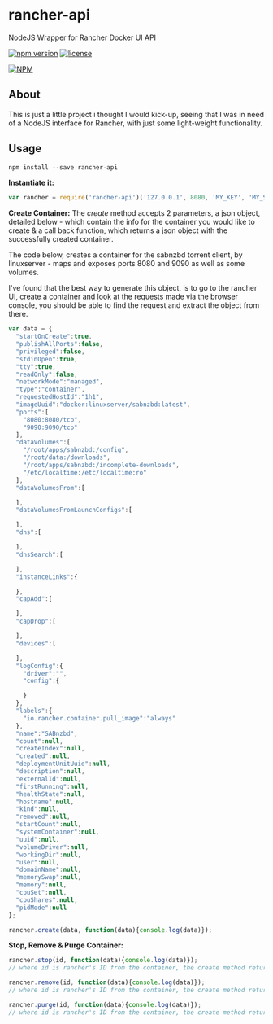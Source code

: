 # rancher-api
NodeJS Wrapper for Rancher Docker UI API 

[![npm version](https://badge.fury.io/js/rancher-api.svg)](https://badge.fury.io/js/rancher-api)
[![license](https://img.shields.io/github/license/mashape/apistatus.svg?maxAge=2592000)](https://img.shields.io/github/license/mashape/apistatus.svg?maxAge=2592000)

[![NPM](https://nodei.co/npm/rancher-api.png)](https://nodei.co/npm/rancher-api/)

## About
This is just a little project i thought I would kick-up, seeing that I was in need of a NodeJS interface for Rancher, with just some light-weight functionality.

## Usage

```javascript
npm install --save rancher-api
```

**Instantiate it:**

```javascript
var rancher = require('rancher-api')('127.0.0.1', 8080, 'MY_KEY', 'MY_SECRET');
```

**Create Container:**
The *create* method accepts 2 parameters, a json object, detailed below - which contain the info for the container you would like to create & a call back function, which returns a json object with the successfully created container.

The code below, creates a container for the sabnzbd torrent client, by linuxserver - maps and exposes ports 8080 and 9090 as well as some volumes.

I've found that the best way to generate this object, is to go to the rancher UI, create a container and look at the requests made via the browser console, you should be able to find the request and extract the object from there.

```javascript
var data = {
  "startOnCreate":true,
  "publishAllPorts":false,
  "privileged":false,
  "stdinOpen":true,
  "tty":true,
  "readOnly":false,
  "networkMode":"managed",
  "type":"container",
  "requestedHostId":"1h1",
  "imageUuid":"docker:linuxserver/sabnzbd:latest",
  "ports":[
    "8080:8080/tcp",
    "9090:9090/tcp"
  ],
  "dataVolumes":[
    "/root/apps/sabnzbd:/config",
    "/root/data:/downloads",
    "/root/apps/sabnzbd:/incomplete-downloads",
    "/etc/localtime:/etc/localtime:ro"
  ],
  "dataVolumesFrom":[

  ],
  "dataVolumesFromLaunchConfigs":[

  ],
  "dns":[

  ],
  "dnsSearch":[

  ],
  "instanceLinks":{

  },
  "capAdd":[

  ],
  "capDrop":[

  ],
  "devices":[

  ],
  "logConfig":{
    "driver":"",
    "config":{

    }
  },
  "labels":{
    "io.rancher.container.pull_image":"always"
  },
  "name":"SABnzbd",
  "count":null,
  "createIndex":null,
  "created":null,
  "deploymentUnitUuid":null,
  "description":null,
  "externalId":null,
  "firstRunning":null,
  "healthState":null,
  "hostname":null,
  "kind":null,
  "removed":null,
  "startCount":null,
  "systemContainer":null,
  "uuid":null,
  "volumeDriver":null,
  "workingDir":null,
  "user":null,
  "domainName":null,
  "memorySwap":null,
  "memory":null,
  "cpuSet":null,
  "cpuShares":null,
  "pidMode":null
};

rancher.create(data, function(data){console.log(data)});

```

**Stop, Remove & Purge Container:**

```javascript
rancher.stop(id, function(data){console.log(data)}); 
// where id is rancher's ID from the container, the create method returns this on the callback

rancher.remove(id, function(data){console.log(data)}); 
// where id is rancher's ID from the container, the create method returns this on the callback

rancher.purge(id, function(data){console.log(data)}); 
// where id is rancher's ID from the container, the create method returns this on the callback
```
